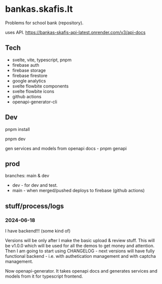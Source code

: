 # bankas.skafis.lt

Problems for school bank (repository).

uses API. https://bankas-skafis-api-latest.onrender.com/v3/api-docs

## Tech

- svelte, vite, typescript, pnpm
- firebase auth
- firebase storage
- firebase firestore
- google analytics
- svelte flowbite components
- svelte flowbite icons
- github actions
- openapi-generator-cli

## Dev

pnpm install

pnpm dev

gen services and models from openapi docs - pnpm genapi

## prod

branches: main & dev

- dev - for dev and test.
- main - when merged/pushed deploys to firebase (github actions)

## stuff/process/logs

### 2024-06-18

I have backend!!! (some kind of)

Versions will be only after I make the basic upload & review stuff. This will be v1.0.0 which will be used for all the demos to get money and attention. Then I am going to start using CHANGELOG - next versions will have fully functional backend - i.e. with authetication management and with captcha management.

Now openapi-generator. It takes openapi docs and generates services and models from it for typescript frontend.
